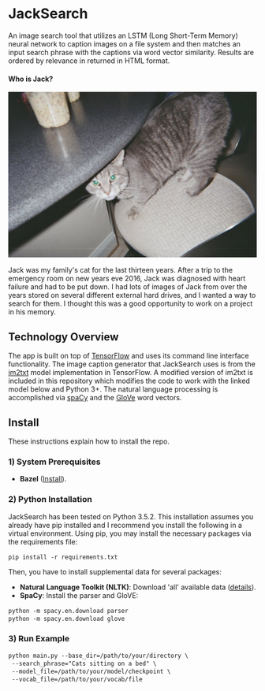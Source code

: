 # JackSearch

An image search tool that utilizes an LSTM (Long Short-Term Memory) neural network to caption images on a file system and then matches an input search phrase with the captions via word vector similarity. Results are ordered by relevance in returned in HTML format.

#### Who is Jack?

![Jack](jack.jpg?raw=true "Jack")

Jack was my family's cat for the last thirteen years. After a trip to the emergency room on new years eve 2016, Jack was diagnosed with heart failure and had to be put down. I had lots of images of Jack from over the years stored on several different external hard drives, and I wanted a way to search for them. I thought this was a good opportunity to work on a project in his memory.

## Technology Overview

The app is built on top of [TensorFlow](https://www.tensorflow.org/) and uses its command line interface functionality. The image caption generator that JackSearch uses is from the [im2txt](https://github.com/tensorflow/models/tree/master/im2txt) model implementation in TensorFlow. A modified version of im2txt is included in this repository which modifies the code to work with the linked model below and Python 3+. The natural language processing is accomplished via [spaCy](https://spacy.io/) and the [GloVe](http://nlp.stanford.edu/projects/glove/) word vectors.


## Install

These instructions explain how to install the repo.

### 1) System Prerequisites

* **Bazel** ([Install](http://bazel.io/docs/install.html)).

### 2) Python Installation

JackSearch has been tested on Python 3.5.2. This installation assumes you already have pip installed and I recommend you install the following in a virtual environment. Using pip, you may install the necessary packages via the requirements file:

```shell
pip install -r requirements.txt
```

Then, you have to install supplemental data for several packages:

* **Natural Language Toolkit (NLTK)**: Download 'all' available data ([details](http://www.nltk.org/data.html)).
* **SpaCy**: Install the parser and GloVE:
```shell
python -m spacy.en.download parser
python -m spacy.en.download glove
```

### 3) Run Example
```shell
python main.py --base_dir=/path/to/your/directory \
 --search_phrase="Cats sitting on a bed" \
 --model_file=/path/to/your/model/checkpoint \
 --vocab_file=/path/to/your/vocab/file
```
